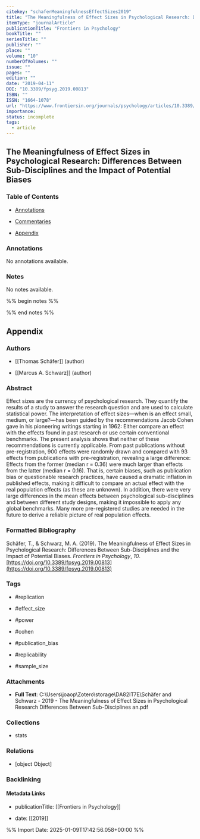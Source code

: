 ```yaml
---
citekey: "schaferMeaningfulnessEffectSizes2019"
title: "The Meaningfulness of Effect Sizes in Psychological Research: Differences Between Sub-Disciplines and the Impact of Potential Biases"
itemType: "journalArticle"
publicationTitle: "Frontiers in Psychology"
bookTitle: ""
seriesTitle: ""
publisher: ""
place: ""
volume: "10"
numberOfVolumes: ""
issue: ""
pages: ""
edition: ""
date: "2019-04-11"
DOI: "10.3389/fpsyg.2019.00813"
ISBN: ""
ISSN: "1664-1078"
url: "https://www.frontiersin.org/journals/psychology/articles/10.3389/fpsyg.2019.00813/full"
importance: 
status: incomplete
tags:
  - article
---
```


## The Meaningfulness of Effect Sizes in Psychological Research: Differences Between Sub-Disciplines and the Impact of Potential Biases

### Table of Contents

- [Annotations](#annotations)

+ [Commentaries](#commentaries)

- [Appendix](#appendix)

### Annotations


No annotations available.


### Notes


No notes available.


%% begin notes %%

<!-- Write your personal notes here -->

%% end notes %%

## Appendix

### Authors


- [[Thomas Schäfer]] (author)

- [[Marcus A. Schwarz]] (author)



### Abstract

<p>Effect sizes are the currency of psychological research. They quantify the results of a study to answer the research question and are used to calculate statistical power. The interpretation of effect sizes—when is an effect small, medium, or large?—has been guided by the recommendations Jacob Cohen gave in his pioneering writings starting in 1962: Either compare an effect with the effects found in past research or use certain conventional benchmarks. The present analysis shows that neither of these recommendations is currently applicable. From past publications without pre-registration, 900 effects were randomly drawn and compared with 93 effects from publications with pre-registration, revealing a large difference: Effects from the former (median <italic>r</italic> = 0.36) were much larger than effects from the latter (median <italic>r</italic> = 0.16). That is, certain biases, such as publication bias or questionable research practices, have caused a dramatic inflation in published effects, making it difficult to compare an actual effect with the real population effects (as these are unknown). In addition, there were very large differences in the mean effects between psychological sub-disciplines and between different study designs, making it impossible to apply any global benchmarks. Many more pre-registered studies are needed in the future to derive a reliable picture of real population effects.</p>


### Formatted Bibliography

Schäfer, T., & Schwarz, M. A. (2019). The Meaningfulness of Effect Sizes in Psychological Research: Differences Between Sub-Disciplines and the Impact of Potential Biases. _Frontiers in Psychology_, _10_. [https://doi.org/10.3389/fpsyg.2019.00813](https://doi.org/10.3389/fpsyg.2019.00813)


### Tags


- #replication

- #effect_size

- #power

- #cohen

- #publication_bias

- #replicability

- #sample_size




### Attachments


- **Full Text**: C:\Users\joaop\Zotero\storage\DA82IT7E\Schäfer and Schwarz - 2019 - The Meaningfulness of Effect Sizes in Psychological Research Differences Between Sub-Disciplines an.pdf




### Collections


- stats




### Relations


- [object Object]



### Backlinking


#### Metadata Links


- publicationTitle: [[Frontiers in Psychology]]




- date: [[2019]]





<!-- Any additional notes or comments -->


%% Import Date: 2025-01-09T17:42:56.058+00:00 %%
